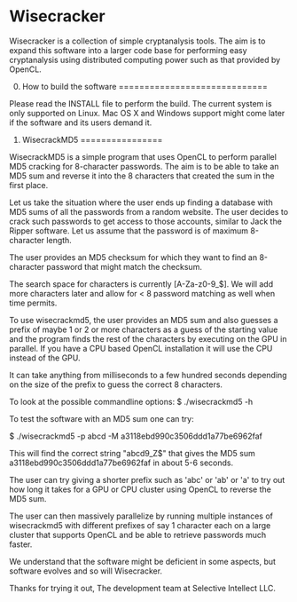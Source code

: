 Wisecracker
===========

Wisecracker is a collection of simple cryptanalysis tools. The aim is to expand
this software into a larger code base for performing easy cryptanalysis using
distributed computing power such as that provided by OpenCL.

0. How to build the software
=============================

Please read the INSTALL file to perform the build.
The current system is only supported on Linux. Mac OS X and Windows support
might come later if the software and its users demand it.

1. WisecrackMD5
================

WisecrackMD5 is a simple program that uses OpenCL to perform parallel MD5
cracking for 8-character passwords. The aim is to be able to take an MD5 sum and
reverse it into the 8 characters that created the sum in the first place.

Let us take the situation where the user ends up finding a database with MD5
sums of all the passwords from a random website. The user decides to crack such
passwords to get access to those accounts, similar to Jack the Ripper software.
Let us assume that the password is of maximum 8-character length.

The user provides an MD5 checksum for which they want to find an 8-character
password that might match the checksum.

The search space for characters is currently [A-Za-z0-9_$]. We will add more
characters later and allow for < 8 password matching as well when time permits.

To use wisecrackmd5, the user provides an MD5 sum and also guesses a prefix of
maybe 1 or 2 or more characters as a guess of the starting value and the program
finds the rest of the characters by executing on the GPU in parallel. If you
have a CPU based OpenCL installation it will use the CPU instead of the GPU.

It can take anything from milliseconds to a few hundred seconds depending on the
size of the prefix to guess the correct 8 characters.

To look at the possible commandline options:
$ ./wisecrackmd5  -h

To test the software with an MD5 sum one can try:

$ ./wisecrackmd5 -p abcd -M a3118ebd990c3506ddd1a77be6962faf

This will find the correct string "abcd9_Z$" that gives the MD5 sum
a3118ebd990c3506ddd1a77be6962faf in about 5-6 seconds.

The user can try giving a shorter prefix such as 'abc' or 'ab' or 'a' to try out
how long it takes for a GPU or CPU cluster using OpenCL to reverse the MD5 sum.

The user can then massively parallelize by running multiple instances of
wisecrackmd5 with different prefixes of say 1 character each on a large cluster
that supports OpenCL and be able to retrieve passwords much faster.

We understand that the software might be deficient in some aspects, but software
evolves and so will Wisecracker.

Thanks for trying it out,
The development team at Selective Intellect LLC.
